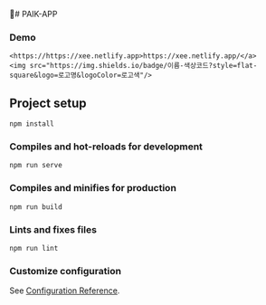 🚀# PAIK-APP

### Demo
```
<https://https://xee.netlify.app>https://xee.netlify.app/</a>
<img src="https://img.shields.io/badge/이름-색상코드?style=flat-square&logo=로고명&logoColor=로고색"/>
```

## Project setup
```
npm install
```

### Compiles and hot-reloads for development
```
npm run serve
```

### Compiles and minifies for production
```
npm run build
```

### Lints and fixes files
```
npm run lint
```

### Customize configuration
See [Configuration Reference](https://cli.vuejs.org/config/).

